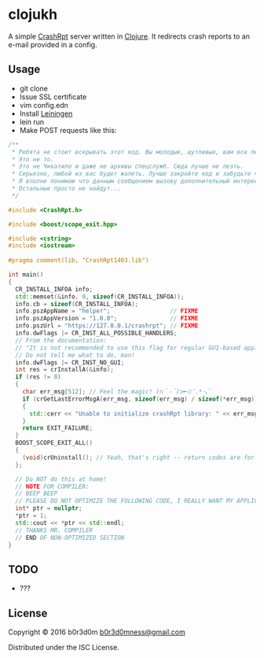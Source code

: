 # clojukh

A simple [CrashRpt](http://crashrpt.sourceforge.net/) server written in [Clojure](https://clojure.org/).
It redirects crash reports to an e-mail provided in a config.

## Usage

* git clone
* Issue SSL certificate
* vim config.edn
* Install [Leiningen](http://leiningen.org/)
* lein run
* Make POST requests like this:

```cpp
/**
 * Ребята не стоит вскрывать этот код. Вы молодые, шутливые, вам все легко.
 * Это не то.
 * Это не Чикатило и даже не архивы спецслужб. Сюда лучше не лезть.
 * Серьезно, любой из вас будет жалеть. Лучше закройте код и забудьте что тут писалось.
 * Я вполне понимаю что данным сообщением вызову дополнительный интерес, но хочу сразу предостеречь пытливых - стоп.
 * Остальные просто не найдут...
 */

#include <CrashRpt.h>

#include <boost/scope_exit.hpp>

#include <cstring>
#include <iostream>
 
#pragma comment(lib, "CrashRpt1403.lib")

int main()
{
  CR_INSTALL_INFOA info;
  std::memset(&info, 0, sizeof(CR_INSTALL_INFOA));
  info.cb = sizeof(CR_INSTALL_INFOA);
  info.pszAppName = "helper";                 // FIXME
  info.pszAppVersion = "1.0.0";               // FIXME
  info.pszUrl = "https://127.0.0.1/crashrpt"; // FIXME
  info.dwFlags |= CR_INST_ALL_POSSIBLE_HANDLERS;
  // From the documentation:
  // "It is not recommended to use this flag for regular GUI-based applications, blah-blah-blah"
  // Do not tell me what to do, man!
  info.dwFlags |= CR_INST_NO_GUI;
  int res = crInstallA(&info);
  if (res != 0)
  {
    char err_msg[512]; // Feel the magic! (∩｀-´)⊃━☆ﾟ.*･｡ﾟ
    if (crGetLastErrorMsgA(err_msg, sizeof(err_msg) / sizeof(*err_msg)) > 0)
    {
      std::cerr << "Unable to initialize crashRpt library: " << err_msg << std::endl;
    }
    return EXIT_FAILURE;
  }
  BOOST_SCOPE_EXIT_ALL()
  {
    (void)crUninstall(); // Yeah, that's right -- return codes are for pussies
  };

  // Do NOT do this at home!
  // NOTE FOR COMPILER:
  // BEEP BEEP
  // PLEASE DO NOT OPTIMIZE THE FOLLOWING CODE, I REALLY WANT MY APPLICATION TO CRASH
  int* ptr = nullptr;
  *ptr = 1;
  std::cout << *ptr << std::endl;
  // THANKS MR. COMPILER
  // END OF NON-OPTIMIZED SECTION
}
```

## TODO

* ???

## License

Copyright © 2016 b0r3d0m <b0r3d0mness@gmail.com>

Distributed under the ISC License.
